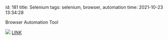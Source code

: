 id: 181
title: Selenium
tags: selenium, browser, automation
time: 2021-10-23 13:34:28

Browser Automation Tool

![](http://localhost/bkmks_fotos/pics/48)
[LINK](https://www.selenium.dev/documentation/)
